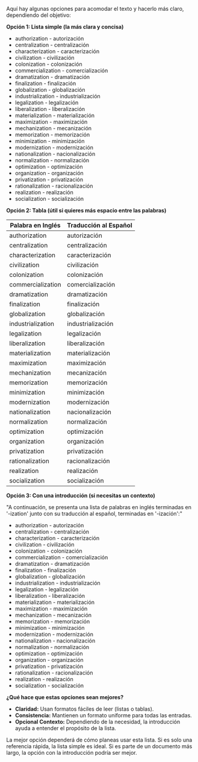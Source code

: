 Aquí hay algunas opciones para acomodar el texto y hacerlo más claro, dependiendo del objetivo:

**Opción 1: Lista simple (la más clara y concisa)**

*   authorization - autorización
*   centralization - centralización
*   characterization - caracterización
*   civilization - civilización
*   colonization - colonización
*   commercialization - comercialización
*   dramatization - dramatización
*   finalization - finalización
*   globalization - globalización
*   industrialization - industrialización
*   legalization - legalización
*   liberalization - liberalización
*   materialization - materialización
*   maximization - maximización
*   mechanization - mecanización
*   memorization - memorización
*   minimization - minimización
*   modernization - modernización
*   nationalization - nacionalización
*   normalization - normalización
*   optimization - optimización
*   organization - organización
*   privatization - privatización
*   rationalization - racionalización
*   realization - realización
*   socialization - socialización

**Opción 2: Tabla (útil si quieres más espacio entre las palabras)**

| Palabra en Inglés | Traducción al Español |
|---|---|
| authorization | autorización |
| centralization | centralización |
| characterization | caracterización |
| civilization | civilización |
| colonization | colonización |
| commercialization | comercialización |
| dramatization | dramatización |
| finalization | finalización |
| globalization | globalización |
| industrialization | industrialización |
| legalization | legalización |
| liberalization | liberalización |
| materialization | materialización |
| maximization | maximización |
| mechanization | mecanización |
| memorization | memorización |
| minimization | minimización |
| modernization | modernización |
| nationalization | nacionalización |
| normalization | normalización |
| optimization | optimización |
| organization | organización |
| privatization | privatización |
| rationalization | racionalización |
| realization | realización |
| socialization | socialización |

**Opción 3: Con una introducción (si necesitas un contexto)**

"A continuación, se presenta una lista de palabras en inglés terminadas en '-ization' junto con su traducción al español, terminadas en '-ización':"

*   authorization - autorización
*   centralization - centralización
*   characterization - caracterización
*   civilization - civilización
*   colonization - colonización
*   commercialization - comercialización
*   dramatization - dramatización
*   finalization - finalización
*   globalization - globalización
*   industrialization - industrialización
*   legalization - legalización
*   liberalization - liberalización
*   materialization - materialización
*   maximization - maximización
*   mechanization - mecanización
*   memorization - memorización
*   minimization - minimización
*   modernization - modernización
*   nationalization - nacionalización
*   normalization - normalización
*   optimization - optimización
*   organization - organización
*   privatization - privatización
*   rationalization - racionalización
*   realization - realización
*   socialization - socialización

**¿Qué hace que estas opciones sean mejores?**

*   **Claridad:**  Usan formatos fáciles de leer (listas o tablas).
*   **Consistencia:** Mantienen un formato uniforme para todas las entradas.
*   **Opcional Contexto:**  Dependiendo de la necesidad, la introducción ayuda a entender el propósito de la lista.

La mejor opción dependerá de cómo planeas usar esta lista.  Si es solo una referencia rápida, la lista simple es ideal. Si es parte de un documento más largo, la opción con la introducción podría ser mejor.
